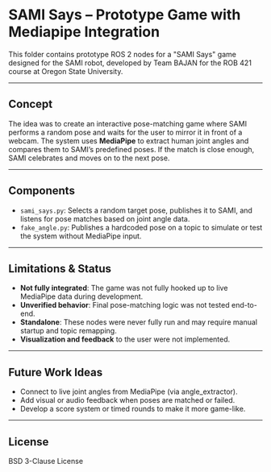 # SAMI Says – Prototype Game with Mediapipe Integration

This folder contains prototype ROS 2 nodes for a "SAMI Says" game designed for the SAMI robot, developed by Team BAJAN for the ROB 421 course at Oregon State University.

---

## Concept

The idea was to create an interactive pose-matching game where SAMI performs a random pose and waits for the user to mirror it in front of a webcam. 
The system uses **MediaPipe** to extract human joint angles and compares them to SAMI’s predefined poses. If the match is close enough, SAMI celebrates
and moves on to the next pose.

---

## Components

- `sami_says.py`: Selects a random target pose, publishes it to SAMI, and listens for pose matches based on joint angle data.
- `fake_angle.py`: Publishes a hardcoded pose on a topic to simulate or test the system without MediaPipe input.

---

##  Limitations & Status

- **Not fully integrated**: The game was not fully hooked up to live MediaPipe data during development.
- **Unverified behavior**: Final pose-matching logic was not tested end-to-end.
- **Standalone**: These nodes were never fully run and may require manual startup and topic remapping.
- **Visualization and feedback** to the user were not implemented.

---

## Future Work Ideas

- Connect to live joint angles from MediaPipe (via angle_extractor).
- Add visual or audio feedback when poses are matched or failed.
- Develop a score system or timed rounds to make it more game-like.


---

##  License

BSD 3-Clause License
